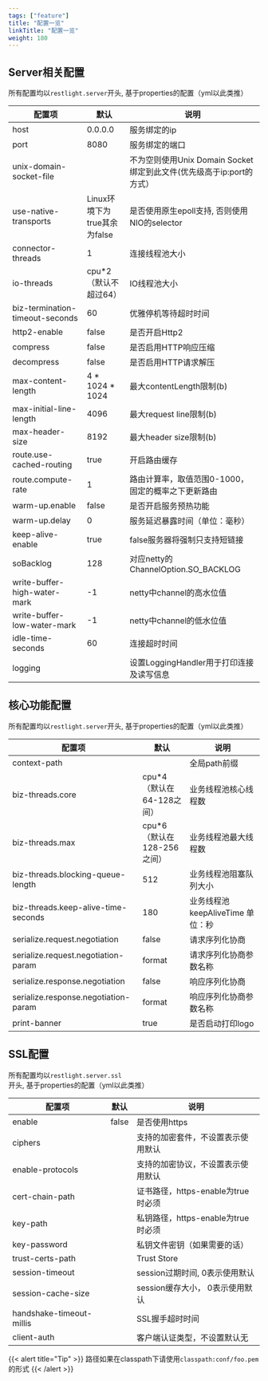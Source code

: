 ```yaml
---
tags: ["feature"]
title: "配置一览"
linkTitle: "配置一览"
weight: 180
---
```


## Server相关配置

所有配置均以`restlight.server`开头, 基于properties的配置（yml以此类推）

| 配置项                               | 默认                         | 说明                                                       |
| ------------------------------------------------------------ | ---------------------------- | ---------------------------------------------------------- |
| host                                 | 0.0.0.0                      | 服务绑定的ip                                               |
| port                                 | 8080                         | 服务绑定的端口                                             |
| unix-domain-socket-file              |                              | 不为空则使用Unix Domain Socket绑定到此文件(优先级高于ip:port的方式）  |
| use-native-transports                | Linux环境下为true其余为false  | 是否使用原生epoll支持, 否则使用NIO的selector  |
| connector-threads                    | 1                            | 连接线程池大小                               |
| io-threads                           | cpu*2（默认不超过64）         | IO线程池大小                                 |
| biz-termination-timeout-seconds      | 60                           | 优雅停机等待超时时间                                       |
| http2-enable                         | false                        | 是否开启Http2           |
| compress                             | false                        | 是否启用HTTP响应压缩                                         |
| decompress                           | false                        | 是否启用HTTP请求解压                         |
| max-content-length                   | 4 * 1024 * 1024              | 最大contentLength限制(b)                                  |
| max-initial-line-length              | 4096                         | 最大request line限制(b)                                  |
| max-header-size                      | 8192                         | 最大header size限制(b)                                  |
| route.use-cached-routing             | true                         | 开启路由缓存                                       |
| route.compute-rate                   | 1                            | 路由计算率，取值范围0-1000，固定的概率之下更新路由 |
| warm-up.enable                       | false                        | 是否开启服务预热功能                                       |
| warm-up.delay                        | 0                            | 服务延迟暴露时间（单位：毫秒）                             |
| keep-alive-enable                    | true                         | false服务器将强制只支持短链接                                     |
| soBacklog                            | 128                          | 对应netty的ChannelOption.SO_BACKLOG                        |
| write-buffer-high-water-mark         | -1                           | netty中channel的高水位值                        |
| write-buffer-low-water-mark          | -1                           | netty中channel的低水位值                        |
| idle-time-seconds                    | 60                           | 连接超时时间                                               |
| logging                              |                              | 设置LoggingHandler用于打印连接及读写信息                                               |

## 核心功能配置

所有配置均以`restlight.server`开头, 基于properties的配置（yml以此类推）

| 配置项                               |             默认             |                 说明            |
| ------------------------------------ | ---------------------------- | ------------------------------- |
| context-path                         |                              |       全局path前缀               |
| biz-threads.core                     | cpu*4（默认在64-128之间）     |     业务线程池核心线程数          |
| biz-threads.max                      | cpu*6（默认在128-256之间）    |      业务线程池最大线程数         |
| biz-threads.blocking-queue-length    | 512                          |      业务线程池阻塞队列大小       |
| biz-threads.keep-alive-time-seconds  | 180                          | 业务线程池keepAliveTime 单位：秒  |
| serialize.request.negotiation        | false                        |     请求序列化协商                |
| serialize.request.negotiation-param  | format                       | 请求序列化协商参数名称             |
| serialize.response.negotiation       | false                        | 响应序列化协商                    |
| serialize.response.negotiation-param | format                       | 响应序列化协商参数名称             |
| print-banner                         | true                         | 是否启动打印logo                  |

## SSL配置

所有配置均以`restlight.server.ssl`开头, 基于properties的配置（yml以此类推）

| 配置项                               | 默认                         | 说明                                                       |
| ------------------------------------ | ---------------------------- | ---------------------------------------------------------- |
| enable                         | false                        | 是否使用https                                              |
| ciphers                        |                              | 支持的加密套件，不设置表示使用默认                         |
| enable-protocols               |                              | 支持的加密协议，不设置表示使用默认                         |
| cert-chain-path                |                              | 证书路径，https-enable为true时必须                         |
| key-path                       |                              | 私钥路径，https-enable为true时必须                         |
| key-password | | 私钥文件密钥（如果需要的话） |
| trust-certs-path | | Trust Store |
| session-timeout                |                             | session过期时间, 0表示使用默认                          |
| session-cache-size             |                             | session缓存大小， 0表示使用默认                      |
| handshake-timeout-millis | | SSL握手超时时间 |
| client-auth                    |                              | 客户端认证类型，不设置默认无                        |

{{< alert title="Tip" >}}
路径如果在classpath下请使用`classpath:conf/foo.pem`的形式
{{< /alert >}}

